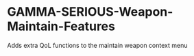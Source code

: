 # GAMMA-SERIOUS-Weapon-Maintain-Features
Adds extra QoL functions to the maintain weapon context menu
